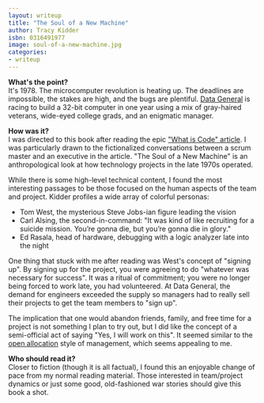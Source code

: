 ```yaml
---
layout: writeup
title: "The Soul of a New Machine"
author: Tracy Kidder
isbn: 0316491977
image: soul-of-a-new-machine.jpg
categories:
- writeup
---
```


**What's the point?**  
It's 1978. The microcomputer revolution is heating up. The deadlines are impossible, the stakes are high, and the bugs are plentiful. [Data General][dg] is racing to build a 32-bit computer in one year using a mix of gray-haired veterans, wide-eyed college grads, and an enigmatic manager.

**How was it?**  
I was directed to this book after reading the epic ["What is Code" article][wc]. I was particularly drawn to the fictionalized conversations between a scrum master and an executive in the article. "The Soul of a New Machine" is an anthropological look at how technology projects in the late 1970s operated.

While there is some high-level technical content, I found the most interesting passages to be those focused on the human aspects of the team and project. Kidder profiles a wide array of colorful personas:

* Tom West, the mysterious Steve Jobs-ian figure leading the vision
* Carl Alsing, the second-in-command: "It was kind of like recruiting for a suicide mission. You’re gonna die, but you’re gonna die in glory."
* Ed Rasala, head of hardware, debugging with a logic analyzer late into the night

One thing that stuck with me after reading was West's concept of "signing up". By signing up for the project, you were agreeing to do "whatever was necessary for success". It was a ritual of commitment; you were no longer being forced to work late, you had volunteered. At Data General, the demand for engineers exceeded the supply so managers had to really sell their projects to get the team members to "sign up".

The implication that one would abandon friends, family, and free time for a project is not something I plan to try out, but I did like the concept of a semi-official act of saying "Yes, I will work on this". It seemed similar to the [open allocation][oa] style of management, which seems appealing to me.

**Who should read it?**  
Closer to fiction (though it is all factual), I found this an enjoyable change of pace from my normal reading material. Those interested in team/project dynamics or just some good, old-fashioned war stories should give this book a shot.

[wc]: http://www.bloomberg.com/graphics/2015-paul-ford-what-is-code/
[oa]: https://en.wikipedia.org/wiki/Open_allocation
[dg]: https://en.wikipedia.org/wiki/Data_General


